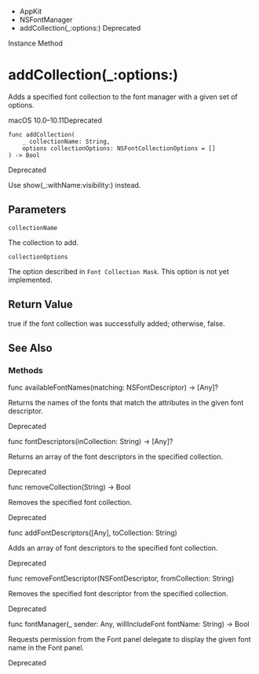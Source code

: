 

- AppKit
- NSFontManager
-  addCollection(\_:options:) Deprecated

Instance Method

# addCollection(\_:options:)

Adds a specified font collection to the font manager with a given set of options.

macOS 10.0–10.11Deprecated

``` source
func addCollection(
    _ collectionName: String,
    options collectionOptions: NSFontCollectionOptions = []
) -> Bool
```

Deprecated

Use show(_:withName:visibility:) instead.

## Parameters 

`collectionName`  

The collection to add.

`collectionOptions`  

The option described in `Font Collection Mask`. This option is not yet implemented.

## Return Value

true if the font collection was successfully added; otherwise, false.

## See Also

### Methods

func availableFontNames(matching: NSFontDescriptor) -> [Any]?

Returns the names of the fonts that match the attributes in the given font descriptor.

Deprecated

func fontDescriptors(inCollection: String) -> [Any]?

Returns an array of the font descriptors in the specified collection.

Deprecated

func removeCollection(String) -> Bool

Removes the specified font collection.

Deprecated

func addFontDescriptors([Any], toCollection: String)

Adds an array of font descriptors to the specified font collection.

Deprecated

func removeFontDescriptor(NSFontDescriptor, fromCollection: String)

Removes the specified font descriptor from the specified collection.

Deprecated

func fontManager(_ sender: Any, willIncludeFont fontName: String) -> Bool

Requests permission from the Font panel delegate to display the given font name in the Font panel.

Deprecated


